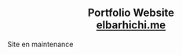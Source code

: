 <h2 align="center">
  Portfolio Website<br/>
  <a href="https://elbarhichi.me/" target="_blank">elbarhichi.me</a>
</h2>


Site en maintenance
